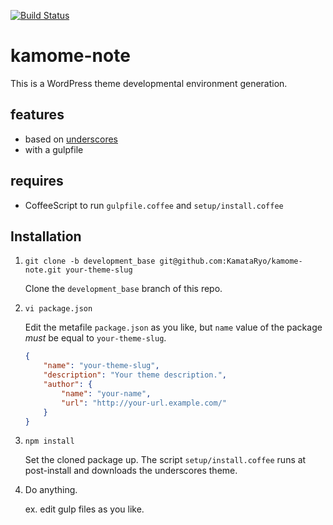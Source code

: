 [![Build Status](https://travis-ci.org/KamataRyo/kamome-note.svg?branch=master)](https://travis-ci.org/KamataRyo/kamome-note)

# kamome-note
This is a WordPress theme developmental environment generation.

## features
- based on [underscores](http://underscores.me/)
- with a gulpfile

## requires
- CoffeeScript to run `gulpfile.coffee` and `setup/install.coffee`

## Installation
1. `git clone -b development_base git@github.com:KamataRyo/kamome-note.git your-theme-slug`

    Clone the `development_base` branch of this repo.

2. `vi package.json`

    Edit the metafile `package.json` as you like, but `name` value of the package *must* be equal to `your-theme-slug`.

    ```json
    {
        "name": "your-theme-slug",
        "description": "Your theme description.",
        "author": {
            "name": "your-name",
            "url": "http://your-url.example.com/"
        }
    }
    ```

3. `npm install`

    Set the cloned package up. The script `setup/install.coffee` runs at post-install and downloads the underscores theme.

4. Do anything.

    ex. edit gulp files as you like.

